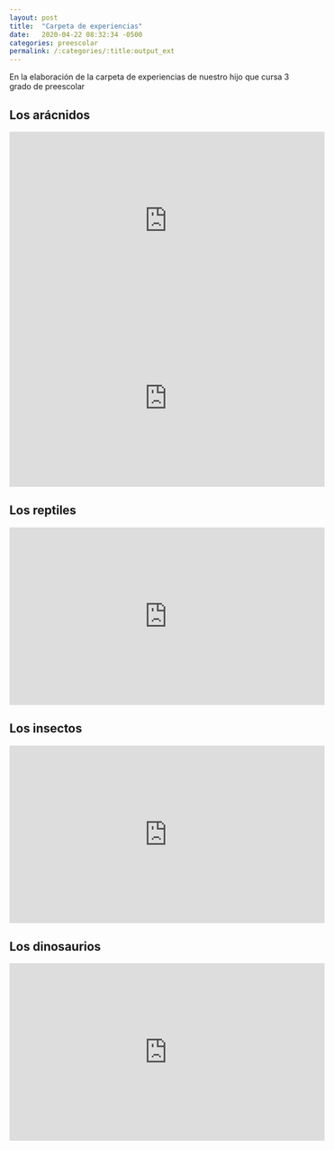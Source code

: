 ```yaml
---
layout: post
title:  "Carpeta de experiencias"
date:   2020-04-22 08:32:34 -0500
categories: preescolar
permalink: /:categories/:title:output_ext
---
```


En la elaboración de la carpeta de experiencias de nuestro hijo que cursa 3 grado de preescolar

## Los arácnidos

<iframe width="560" height="315" src="https://www.youtube.com/embed/OaSlWPG890I" frameborder="0" allow="accelerometer; autoplay; encrypted-media; gyroscope; picture-in-picture" allowfullscreen></iframe>


<iframe width="560" height="315" src="https://www.youtube.com/embed/jYQRzIHQdGQ" frameborder="0" allow="accelerometer; autoplay; encrypted-media; gyroscope; picture-in-picture" allowfullscreen></iframe>

## Los reptiles

<iframe width="560" height="315" src="https://www.youtube.com/embed/OaSlWPG890I" frameborder="0" allow="accelerometer; autoplay; encrypted-media; gyroscope; picture-in-picture" allowfullscreen></iframe>

## Los insectos

<iframe width="560" height="315" src="https://www.youtube.com/embed/3tXZZTy_ncE" frameborder="0" allow="accelerometer; autoplay; encrypted-media; gyroscope; picture-in-picture" allowfullscreen></iframe>

## Los dinosaurios

<iframe width="560" height="315" src="https://www.youtube.com/embed/dTgofE8nrk0" frameborder="0" allow="accelerometer; autoplay; encrypted-media; gyroscope; picture-in-picture" allowfullscreen></iframe>


